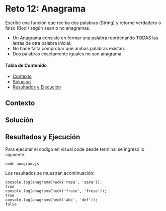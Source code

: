 # Reto 12: Anagrama
Escribe una función que reciba dos palabras (String) y retorne verdadero o falso (Bool) según sean o no anagramas.
 - Un Anagrama consiste en formar una palabra reordenando TODAS las letras de otra palabra inicial.
 - No hace falta comprobar que ambas palabras existan.
 - Dos palabras exactamente iguales no son anagrama.


#### Tabla de Contenido

- [Contexto](#contexto)
- [Solución](#solución)
- [Resultados y Ejecución](#resultados-y-ejecución)

## Contexto


## Solución

## Resultados y Ejecución
Para ejecutar el codigo en visual code desde terminal se ingresó lo siguiente:
```
node anagram.js
```

Los resultados se muestran acontinuación:
```
console.log(anagramsCheck('raza', 'zara'));
true
console.log(anagramsCheck('frase', 'fresa')); 
true
console.log(anagramsCheck('abc', 'def'));
false
```

